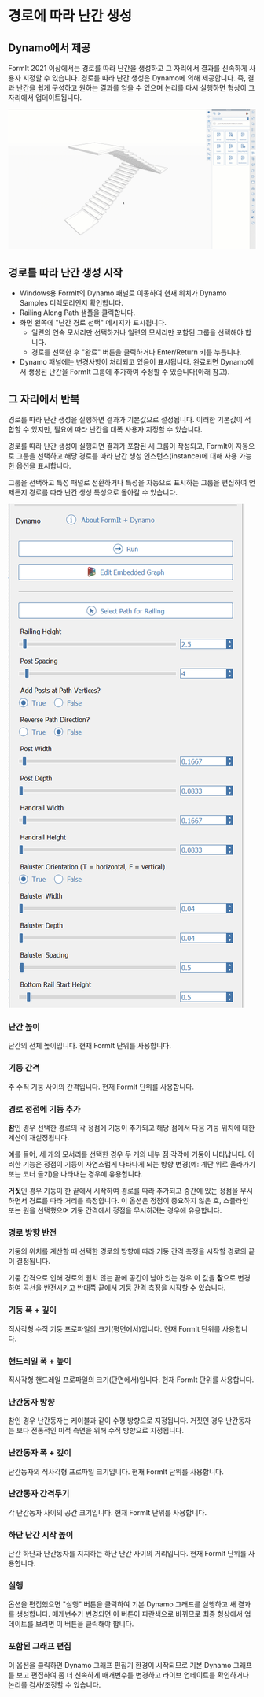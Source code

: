 # 경로에 따라 난간 생성

## Dynamo에서 제공

FormIt 2021 이상에서는 경로를 따라 난간을 생성하고 그 자리에서 결과를 신속하게 사용자 지정할 수 있습니다. 경로를 따라 난간 생성은 Dynamo에 의해 제공합니다. 즉, 결과 난간을 쉽게 구성하고 원하는 결과를 얻을 수 있으며 논리를 다시 실행하면 형상이 그 자리에서 업데이트됩니다.

![](../.gitbook/assets/railing-along-path.gif)

## 경로를 따라 난간 생성 시작

* Windows용 FormIt의 Dynamo 패널로 이동하여 현재 위치가 Dynamo Samples 디렉토리인지 확인합니다.
* Railing Along Path 샘플을 클릭합니다.
* 화면 왼쪽에 "난간 경로 선택" 메시지가 표시됩니다.
   * 일련의 연속 모서리만 선택하거나 일련의 모서리만 포함된 그룹을 선택해야 합니다.
   * 경로를 선택한 후 "완료" 버튼을 클릭하거나 Enter/Return 키를 누릅니다.
* Dynamo 패널에는 변경사항이 처리되고 있음이 표시됩니다. 완료되면 Dynamo에서 생성된 난간을 FormIt 그룹에 추가하여 수정할 수 있습니다\(아래 참고\).

## 그 자리에서 반복

경로를 따라 난간 생성을 실행하면 결과가 기본값으로 설정됩니다. 이러한 기본값이 적합할 수 있지만, 필요에 따라 난간을 대폭 사용자 지정할 수 있습니다.

경로를 따라 난간 생성이 실행되면 결과가 포함된 새 그룹이 작성되고, FormIt이 자동으로 그룹을 선택하고 해당 경로를 따라 난간 생성 인스턴스(instance)에 대해 사용 가능한 옵션을 표시합니다.

그룹을 선택하고 특성 패널로 전환하거나 특성을 자동으로 표시하는 그룹을 편집하여 언제든지 경로를 따라 난간 생성 특성으로 돌아갈 수 있습니다.

![](../.gitbook/assets/railing-along-path-options.png)

### 난간 높이

난간의 전체 높이입니다. 현재 FormIt 단위를 사용합니다.

### 기둥 간격

주 수직 기둥 사이의 간격입니다. 현재 FormIt 단위를 사용합니다.

### 경로 정점에 기둥 추가

**참**인 경우 선택한 경로의 각 정점에 기둥이 추가되고 해당 점에서 다음 기둥 위치에 대한 계산이 재설정됩니다.

예를 들어, 세 개의 모서리를 선택한 경우 두 개의 내부 점 각각에 기둥이 나타납니다. 이러한 기능은 정점이 기둥이 자연스럽게 나타나게 되는 방향 변경\(예: 계단 위로 올라가기 또는 코너 돌기\)을 나타내는 경우에 유용합니다.

**거짓**인 경우 기둥이 한 끝에서 시작하여 경로를 따라 추가되고 중간에 있는 정점을 무시하면서 경로를 따라 거리를 측정합니다. 이 옵션은 정점이 중요하지 않은 호, 스플라인 또는 원을 선택했으며 기둥 간격에서 정점을 무시하려는 경우에 유용합니다.

### 경로 방향 반전

기둥의 위치를 계산할 때 선택한 경로의 방향에 따라 기둥 간격 측정을 시작할 경로의 끝이 결정됩니다.

기둥 간격으로 인해 경로의 원치 않는 끝에 공간이 남아 있는 경우 이 값을 **참**으로 변경하여 곡선을 반전시키고 반대쪽 끝에서 기둥 간격 측정을 시작할 수 있습니다.

### 기둥 폭 + 깊이

직사각형 수직 기둥 프로파일의 크기\(평면에서\)입니다. 현재 FormIt 단위를 사용합니다.

### 핸드레일 폭 + 높이

직사각형 핸드레일 프로파일의 크기\(단면에서\)입니다. 현재 FormIt 단위를 사용합니다.

### 난간동자 방향

참인 경우 난간동자는 케이블과 같이 수평 방향으로 지정됩니다. 거짓인 경우 난간동자는 보다 전통적인 미적 측면을 위해 수직 방향으로 지정됩니다.

### 난간동자 폭 + 깊이

난간동자의 직사각형 프로파일 크기입니다. 현재 FormIt 단위를 사용합니다.

### 난간동자 간격두기

각 난간동자 사이의 공간 크기입니다. 현재 FormIt 단위를 사용합니다.

### 하단 난간 시작 높이

난간 하단과 난간동자를 지지하는 하단 난간 사이의 거리입니다. 현재 FormIt 단위를 사용합니다.

### 실행

옵션을 편집했으면 "실행" 버튼을 클릭하여 기본 Dynamo 그래프를 실행하고 새 결과를 생성합니다. 매개변수가 변경되면 이 버튼이 파란색으로 바뀌므로 최종 형상에서 업데이트를 보려면 이 버튼을 클릭해야 합니다.‌

### 포함된 그래프 편집

이 옵션을 클릭하면 Dynamo 그래프 편집기 환경이 시작되므로 기본 Dynamo 그래프를 보고 편집하여 좀 더 신속하게 매개변수를 변경하고 라이브 업데이트를 확인하거나 논리를 검사/조정할 수 있습니다.


